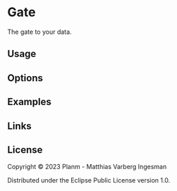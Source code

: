 # Gate

The gate to your data.

## Usage

## Options

## Examples

## Links

## License

Copyright © 2023 Planm - Matthias Varberg Ingesman

Distributed under the Eclipse Public License version 1.0.

